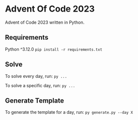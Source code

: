 # Advent Of Code 2023

Advent of Code 2023 written in Python.

## Requirements

Python ^3.12.0
`pip install -r requirements.txt`

## Solve

To solve every day, run:
`py ...`

To solve a specific day, run:
`py ...`

## Generate Template

To generate the template for a day, run:
`py generate.py --day X`
